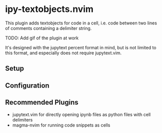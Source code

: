 # ipy-textobjects.nvim

This plugin adds textobjects for code in a cell, i.e. code between two lines of comments
containing a delimiter string.

TODO: Add gif of the plugin at work

It's designed with the jupytext percent format in mind, but is not limited to this format, and
especially does not require jupytext.vim.

## Setup

## Configuration

## Recommended Plugins
- jupytext.vim for directly opening ipynb files as python files with cell delimiters
- magma-nvim for running code snippets as cells

